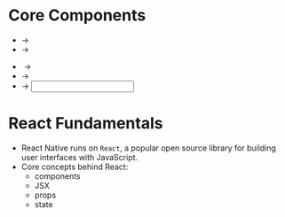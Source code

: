 # Core Components

-   <View> -> <div>
-   <Text> -> <p>
-   <Image> -> <img>
-   <ScrollView> -> <div>
-   <TextInput> -> <input type="text">

# React Fundamentals

-   React Native runs on `React`, a popular open source library for building user interfaces with JavaScript.
-   Core concepts behind React:
    -   components
    -   JSX
    -   props
    -   state
